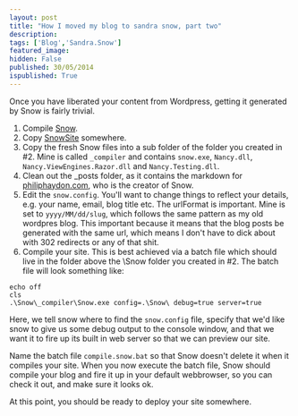 ```yaml
---
layout: post
title: "How I moved my blog to sandra snow, part two"
description: 
tags: ['Blog','Sandra.Snow']
featured_image: 
hidden: False
published: 30/05/2014
ispublished: True
---
```

Once you have liberated your content from Wordpress, getting it generated by Snow is fairly trivial.

1. Compile [Snow](https://github.com/Sandra/Sandra.Snow).
2. Copy [SnowSite](https://github.com/Sandra/Sandra.Snow/tree/master/SnowSite) somewhere.
3. Copy the fresh Snow files into a sub folder of the folder you created in #2. Mine is called ```_compiler``` and contains ```snow.exe```, ```Nancy.dll```, ```Nancy.ViewEngines.Razor.dll``` and ```Nancy.Testing.dll```.
4. Clean out the _posts folder, as it contains the markdown for [philiphaydon.com](http://www.philiphaydon.com), who is the creator of Snow.
5. Edit the ```snow.config```. You'll want to change things to reflect your details, e.g. your name, email, blog title etc. The urlFormat is important. Mine is set to ```yyyy/MM/dd/slug```, which follows the same pattern as my old wordpres blog. This important because it means that the blog posts be generated with the same url, which means I don't have to dick about with 302 redirects or any of that shit.
6. Compile your site. This is best achieved via a batch file which should live in the folder above the \Snow folder you created in #2. The batch file will look something like:

<pre><code>echo off
cls
.\Snow\_compiler\Snow.exe config=.\Snow\ debug=true server=true
</code></pre>

Here, we tell snow where to find the ```snow.config``` file, specify that we'd like snow to give us some debug output to the console window, and that we want it to fire up its built in web server so that we can preview our site.

Name the batch file ```compile.snow.bat``` so that Snow doesn't delete it when it compiles your site. When you now execute the batch file, Snow should compile your blog and fire it up in your default webbrowser, so you can check it out, and make sure it looks ok.

At this point, you should be ready to deploy your site somewhere.
